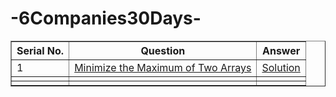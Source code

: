 # -6Companies30Days-
<table border="1">
    <thead>
        <tr>
            <th>Serial No.</th>
            <th>Question</th>
            <th>Answer</th>
        </tr>
    </thead>
    <tbody>
        <tr>
            <td>1</td>
            <td><a href="https://leetcode.com/problems/minimize-the-maximum-of-two-arrays/description/">Minimize the Maximum of Two Arrays</a></td>
            <td><a href="https://leetcode.com/problems/minimize-the-maximum-of-two-arrays/solutions/4513004/goldman-sachs-easy-solution/">Solution</a></td>
        </tr>
        <tr>
            <td></td>
            <td><a href="#"></a></td>
            <td><a href="#"></a></td>
        </tr>
      <tr>
            <td></td>
            <td><a href="#"></a></td>
            <td><a href="#"></a></td>
        </tr>
    </tbody>
</table>

